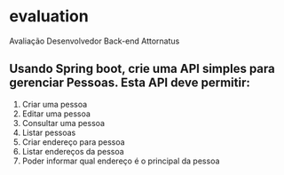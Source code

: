 # evaluation
Avaliação Desenvolvedor Back-end Attornatus

## Usando Spring boot, crie uma API simples para gerenciar Pessoas. Esta API deve permitir:  

1. Criar uma pessoa
2. Editar uma pessoa
3. Consultar uma pessoa
4. Listar pessoas
5. Criar endereço para pessoa
6. Listar endereços da pessoa
7. Poder informar qual endereço é o principal da pessoa 
